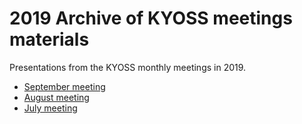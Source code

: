 # 2019 Archive of KYOSS meetings materials

Presentations from the KYOSS monthly meetings in 2019.

* [September meeting](09-September)
* [August meeting](08-August)
* [July meeting](07-July)
